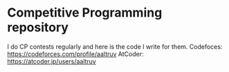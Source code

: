 # Competitive Programming repository
I do CP contests regularly and here is the code I write for them.
Codefoces: https://codeforces.com/profile/aaltruv
AtCoder: https://atcoder.jp/users/aaltruv
